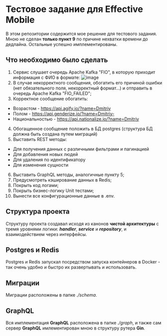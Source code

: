 # Тестовое задание для Effective Mobile
В этом репозитории содержится мое решение для тестового задания. 
Мною не сделан **только пункт 9** по причине нехватки времени до дедлайна. Остальные успешно имплементированы.

## Что необходимо было сделать
1) Сервис слушает очередь Apache Kafka "FIO", в которую приходит информация с ФИО в формате:
![image](https://github.com/Waldemarsch/eff_mob_test/assets/66421136/88974aec-4fd1-4b0c-894a-7caf97c5dd22)
2) В случае некорректного сообщения, обогатить его причиной ошибки (нет обязательного поля, некорректный формат...) и отправить в очередь Apache Kafka "FIO_FAILED";
3) Корректное сообщение обогатить:
  - Возрастом - https://api.agify.io/?name=Dmitriy
  - Полом - https://api.genderize.io/?name=Dmitriy-
  - Национальностью - https://api.nationalize.io/?name=Dmitriy
4) Обогащенное сообщение положить в БД postgres (структура БД должна быть создана путем миграций)
5) Выставить REST методы:
  - Для получения данных с различными фильтрами и пагинацией
  - Для добавления новых людей
  - Для удаления по идентификатору
  - Для изменения сущности
6) Выставить GraphQL методы, аналогичные пункту 5;
7) Предусмотреть кэширование данных в Redis;
8) Покрыть код логами;
9) Покрыть бизнес-логику Unit тестами;
10) Вынести все конфигурационные данные в .env.


## Структура проекта

Структуру проекта создавал исходя из канонов **чистой архитектуры** с тремя уровнями логики: ***handler***, ***service*** и ***repository***, и взаимодействием через интерфейсы.

## Postgres и Redis

Postgres и Redis запускал посредством запуска контейнеров в Docker - так очень удобно и быстро их развертывать и использовать.

## Миграции

Миграции расположены в папке *./schema*.

## GraphQL

Вся имплементация **GraphQL** расположена в папке *./graph*, и также сам сервер **GraphQL** имлементирован мною в структуру рутера **Gin**.

